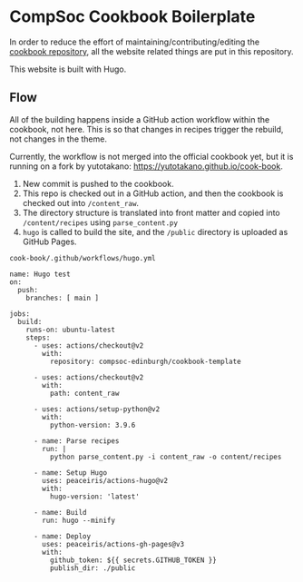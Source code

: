 # CompSoc Cookbook Boilerplate

In order to reduce the effort of maintaining/contributing/editing the [cookbook repository](https://github.com/compsoc-edinburgh/cook-book), all the website related things are put in this repository.

This website is built with Hugo.

## Flow

All of the building happens inside a GitHub action workflow within the cookbook, not here. This is so that changes in recipes trigger the rebuild, not changes in the theme.

Currently, the workflow is not merged into the official cookbook yet, but it is running on a fork by yutotakano: https://yutotakano.github.io/cook-book.

1. New commit is pushed to the cookbook.
2. This repo is checked out in a GitHub action, and then the cookbook is checked out into `/content_raw`.
3. The directory structure is translated into front matter and copied into `/content/recipes` using `parse_content.py`
4. `hugo` is called to build the site, and the `/public` directory is uploaded as GitHub Pages.

`cook-book/.github/workflows/hugo.yml`
```
name: Hugo test
on:
  push:
    branches: [ main ]

jobs:
  build:
    runs-on: ubuntu-latest
    steps:
      - uses: actions/checkout@v2
        with:
          repository: compsoc-edinburgh/cookbook-template

      - uses: actions/checkout@v2
        with:
          path: content_raw

      - uses: actions/setup-python@v2
        with:
          python-version: 3.9.6

      - name: Parse recipes
        run: |
          python parse_content.py -i content_raw -o content/recipes

      - name: Setup Hugo
        uses: peaceiris/actions-hugo@v2
        with:
          hugo-version: 'latest'

      - name: Build
        run: hugo --minify

      - name: Deploy
        uses: peaceiris/actions-gh-pages@v3
        with:
          github_token: ${{ secrets.GITHUB_TOKEN }}
          publish_dir: ./public
```
